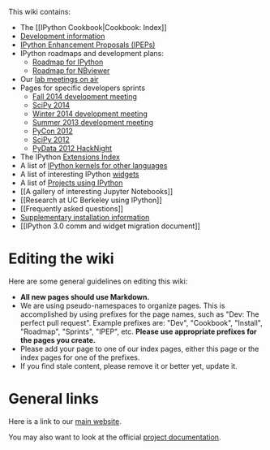 This wiki contains:

* The [[IPython Cookbook|Cookbook: Index]]
* [Development information](wiki/Dev:-Index)
* [IPython Enhancement Proposals (IPEPs)](wiki/IPEPs:-IPython-Enhancement-Proposals)
* IPython roadmaps and development plans:
  - [Roadmap for IPython](wiki/Roadmap:-IPython)
  - [Roadmap for NBviewer](wiki/Roadmap:-NBviewer)
* Our [lab meetings on air](wiki/Dev:-Lab-meetings-on-Air)
* Pages for specific developers sprints
  - [Fall 2014 development meeting](wiki/Dev:-Meeting,-September-2014)
  - [SciPy 2014](wiki/Sprints:-SciPy2014)
  - [Winter 2014 development meeting](wiki/Dev:-Meeting,-January-2014)
  - [Summer 2013 development meeting](wiki/Dev:-Meeting,-July-2013)
  - [PyCon 2012](wiki/Sprints:-PyCon2012)
  - [SciPy 2012](wiki/Sprints:-SciPy2012)
  - [PyData 2012 HackNight](wiki/PyData-2012-HackNight)
* The IPython [Extensions Index](wiki/Extensions-Index)
* A list of [IPython kernels for other languages](wiki/IPython-kernels-for-other-languages)
* A list of interesting IPython [widgets](wiki/widgets)
* A list of [Projects using IPython](wiki/Projects-using-IPython)
* [[A gallery of interesting Jupyter Notebooks]]
* [[Research at UC Berkeley using IPython]]
* [[Frequently asked questions]]
* [Supplementary installation information](wiki/Install:-Index)
* [[IPython 3.0 comm and widget migration document]]

# Editing the wiki

Here are some general guidelines on editing this wiki:

* **All new pages should use Markdown.**
* We are using pseudo-namespaces to organize pages.  This is accomplished by using prefixes for the page names, such as "Dev: The perfect pull request". Example prefixes are: "Dev", "Cookbook", "Install", "Roadmap", "Sprints", "IPEP", etc. **Please use appropriate prefixes for the pages you create.**
* Please add your page to one of our index pages, either this page or the index pages for one of the prefixes.
* If you find stale content, please remove it or better yet, update it.

# General links

Here is a link to our [main website](http://ipython.org).

You may also want to look at the official [project documentation](http://ipython.org/documentation.html).